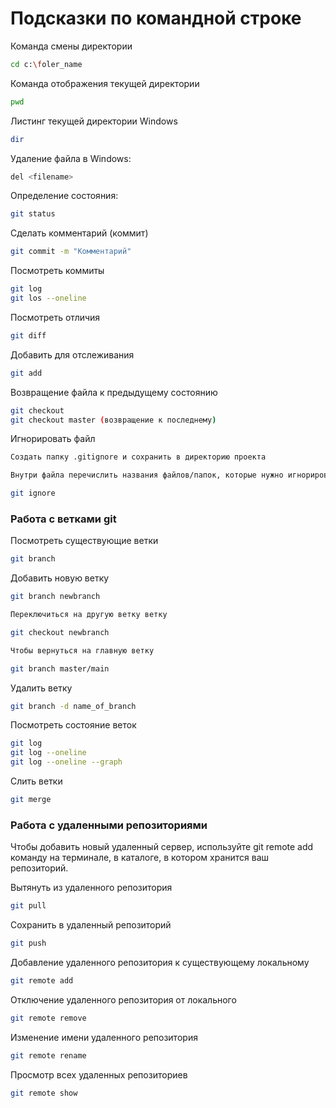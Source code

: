 # Подсказки по командной строке

Команда смены директории
```sh
cd c:\foler_name
```

Команда отображения текущей директории
```sh
pwd
```

Листинг текущей директории
Windows
```sh
dir
```

Удаление файла в Windows:
```sh
del <filename>
```
Определение состояния:
```sh
git status
```
Сделать комментарий (коммит)
```sh
git commit -m "Комментарий"
```
Посмотреть коммиты
```sh
git log
git los --oneline
```
Посмотреть отличия
```sh
git diff
```
Добавить для отслеживания
```sh
git add
```
Возвращение файла к предыдущему состоянию
```sh
git checkout
git checkout master (возвращение к последнему)
```
Игнорировать файл
```sh
Создать папку .gitignore и сохранить в директорию проекта

Внутри файла перечислить названия файлов/папок, которые нужно игнорировать, каждый с новой строки 

git ignore

```

### Работа с ветками git

Посмотреть существующие ветки

```sh
git branch
```
Добавить новую ветку 
```sh
git branch newbranch

Переключиться на другую ветку ветку

git checkout newbranch

Чтобы вернуться на главную ветку

git branch master/main
```

Удалить ветку

```sh
git branch -d name_of_branch
```
Посмотреть состояние веток
```sh
git log
git log --oneline 
git log --oneline --graph
```

Слить ветки

```sh
git merge
```

### Работа с удаленными репозиториями

Чтобы добавить новый удаленный сервер, используйте git remote add команду на терминале, в каталоге, в котором хранится ваш репозиторий.

Вытянуть из удаленного репозитория
```sh
git pull
```

Сохранить в удаленный репозиторий
```sh
git push
```

Добавление удаленного репозитория к существующему локальному 
```sh
git remote add
```

Отключение удаленного репозитория от локального
```sh
git remote remove
```

Изменение имени удаленного репозитория
```sh
git remote rename
```

Просмотр всех удаленных репозиториев
```sh
git remote show
```